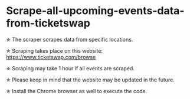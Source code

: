 # Scrape-all-upcoming-events-data-from-ticketswap
✯ The scraper scrapes data from specific locations.

✯ Scraping takes place on this website: https://www.ticketswap.com/browse 

✯ Scraping may take 1 hour if all events are scraped.

✯ Please keep in mind that the website may be updated in the future.

✯ Install the Chrome browser as well to execute the code.

